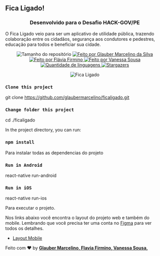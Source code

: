 ## Fica Ligado!

<h3 align="center">Desenvolvido para o Desafio HACK-GOV/PE</h3>
<p>O Fica Ligado veio para ser um aplicativo de utilidade pública, trazendo colaboração entre os cidadãos, segurança aos condutores e pedestres, educação para todos e beneficiar sua cidade.</p>

<p align="center">
  <img alt="Tamanho do repositório" src="https://img.shields.io/github/repo-size/glaubermarcelino/ficaligado">
  
  <a href="https://www.instagram.com/mrglauber/">
	   <img alt="Feito por Glauber Marcelino da Silva" src="https://img.shields.io/badge/made%20by-Glauber%20Marcelino-%2304D361">
	  <img alt="Feito por Flávia Firmino" src="https://img.shields.io/badge/made%20by-Flavia%20Firmino-%2304D361">
	  <img alt="Feito por Vanessa Sousa" src="https://img.shields.io/badge/made%20by-Vanessa%20Sousa-%2304D361">
  </a>
  
  <a href="https://github.com/glaubermarcelino/ficaligado/search?l=typescript">
    <img alt="Quantidade de linguagens" src="https://img.shields.io/github/languages/count/glaubermarcelino/ficaligado">
  </a>
  
  <a href="https://github.com/glaubermarcelino/ficaligado/stargazers">
    <img alt="Stargazers" src="https://img.shields.io/github/stars/glaubermarcelino/ficaligado">
  </a>
</p>

<p align="center"> <img src="https://github.com/glaubermarcelino/ficaligado/blob/main/src/ficaligado.gif?raw=true" alt="Fica Ligado" /> </p>


### `Clone this project`
git clone https://github.com/glaubermarcelino/ficaligado.git

### `Change folder this project`
cd ./ficaligado

In the project directory, you can run:

### `npm install`

Para instalar todas as dependencias do projeto

### `Run in Android`
react-native run-android

### `Run in iOS`
react-native run-ios

Para executar o projeto.

Nos links abaixo você encontra o layout do projeto web e também do mobile. Lembrando que você precisa ter uma conta no [Figma](http://figma.com/) para ver todos os detalhes.

- [Layout Mobile](https://www.figma.com/file/s6z8meSubEG8E3WXYWK2FA/HACK-GOV-PE?node-id=647%3A226)

Feito com ♥ by <strong><a href="https://www.linkedin.com/in/gtstecnologia/">Glauber Marcelino, </a></strong> <strong><a href="https://www.linkedin.com/in/flaviafirmino/">Flavia Firmino, </a></strong> <strong><a href="https://www.linkedin.com/in/vanessa-sousa-9a195386/">Vanessa Sousa, </a></strong>

